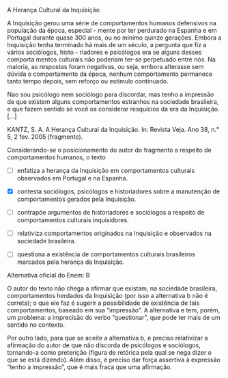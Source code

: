 

A Herança Cultural da Inquisição

A Inquisição gerou uma série de comportamentos humanos defensivos na população da época, especial - mente por ter perdurado na Espanha e em Portugal durante quase 300 anos, ou no mínimo quinze gerações. Embora a Inquisição tenha terminado há mais de um século, a pergunta que fiz a vários sociólogos, histo - riadores e psicólogos era se alguns desses comporta mentos culturais não poderiam ter-se perpetuado entre nós. Na maioria, as respostas foram negativas, ou seja, embora alterasse sem dúvida o comportamento da época, nenhum comportamento permanece tanto tempo depois, sem reforço ou estímulo continuado.

Nao sou psicólogo nem sociólogo para discordar, mas tenho a impressão de que existem alguns comportamentos estranhos na sociedade brasileira, e que fazem sentido se você os considerar resquícios da era da Inquisição. \[…]

KANTZ, S. A. A Herança Cultural da Inquisição. In: Revista Veja. Ano 38, n.° 5, 2 fev. 2005 (fragmento).

Considerando-se o posicionamento do autor do fragmento a respeito de comportamentos humanos, o texto



- [ ] enfatiza a herança da Inquisição em comportamentos culturais observados em Portugal e na Espanha.
- [x] contesta sociólogos, psicólogos e historiadores sobre a manutenção de comportamentos gerados pela Inquisição.
- [ ] contrapõe argumentos de historiadores e sociólogos a respeito de comportamentos culturais inquisidores.
- [ ] relativiza comportamentos originados na Inquisição e observados na sociedade brasileira.
- [ ] questiona a existência de comportamentos culturais brasileiros marcados pela herança da Inquisição.


Alternativa oficial do Enem: B

O autor do texto não chega a afirmar que existam, na sociedade brasileira, comportamentos herdados da Inquisição (por isso a alternativa b não é correta); o que ele faz é sugerir a possibilidade de existência de tais comportamentos, baseado em sua “impressão”. A alternativa e tem, porém, um problema: a imprecisão do verbo “questionar”, que pode ter mais de um sentido no contexto.

Por outro lado, para que se aceite a alternativa b, é preciso relativizar a afirmação do autor de que não discorda de psicólogos e sociólogos, tornando-a como preterição (figura de retórica pela qual se nega dizer o que se está dizendo). Além disso, é preciso dar força assertiva à expressão “tenho a impressão”, que é mais fraca que uma afirmação.
